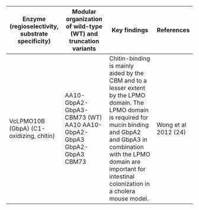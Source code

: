 | Enzyme (regioselectivity, substrate specificity) | Modular organization of wild-type (WT) and truncation variants | Key findings | References |
| ------------------------------------------------ | -------------------------------------------------------------- | -------- | ---------- |
VcLPMO10B (GbpA) (C1-oxidizing, chitin)	| AA10-GbpA2-GbpA3-CBM73 (WT) AA10 AA10-GbpA2-GbpA3 GbpA2-GbpA3 CBM73 | Chitin-binding is mainly aided by the CBM and to a lesser extent by the LPMO domain. The LPMO domain is required for mucin binding and GbpA2 and GbpA3 in combination with the LPMO domain are important for intestinal colonization in a cholera mouse model. | Wong et al 2012 (24)
